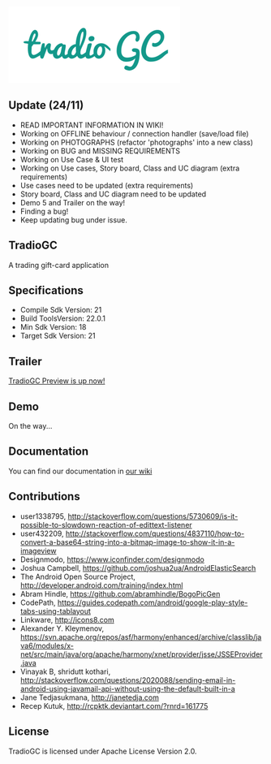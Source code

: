 ![tradioGC](https://github.com/CMPUT301F15T09/Cloud9/blob/yunita/TradioGC/app/src/main/res/mipmap-hdpi/logo.png?raw=true)

## Update (24/11)
- READ IMPORTANT INFORMATION IN WIKI!
- Working on OFFLINE behaviour / connection handler (save/load file)
- Working on PHOTOGRAPHS (refactor 'photographs' into a new class)
- Working on BUG and MISSING REQUIREMENTS
- Working on Use Case & UI test
- Working on Use cases, Story board, Class and UC diagram (extra requirements)
- Use cases need to be updated (extra requirements)
- Story board, Class and UC diagram need to be updated
- Demo 5 and Trailer on the way!
- Finding a bug!
- Keep updating bug under issue.

## TradioGC
A trading gift-card application

## Specifications
- Compile Sdk Version: 21
- Build ToolsVersion: 22.0.1
- Min Sdk Version: 18
- Target Sdk Version: 21

## Trailer
[TradioGC Preview is up now!](https://youtu.be/r3O27hR8o0U)

## Demo
On the way...

## Documentation
You can find our documentation in [our wiki](https://github.com/CMPUT301F15T09/Cloud9/wiki)

## Contributions
- user1338795, http://stackoverflow.com/questions/5730609/is-it-possible-to-slowdown-reaction-of-edittext-listener
- user432209, http://stackoverflow.com/questions/4837110/how-to-convert-a-base64-string-into-a-bitmap-image-to-show-it-in-a-imageview
- Designmodo, https://www.iconfinder.com/designmodo
- Joshua Campbell, https://github.com/joshua2ua/AndroidElasticSearch
- The Android Open Source Project, http://developer.android.com/training/index.html
- Abram Hindle, https://github.com/abramhindle/BogoPicGen
- CodePath, https://guides.codepath.com/android/google-play-style-tabs-using-tablayout
- Linkware, http://icons8.com 
- Alexander Y. Kleymenov, https://svn.apache.org/repos/asf/harmony/enhanced/archive/classlib/java6/modules/x-net/src/main/java/org/apache/harmony/xnet/provider/jsse/JSSEProvider.java
- Vinayak B, shridutt kothari, http://stackoverflow.com/questions/2020088/sending-email-in-android-using-javamail-api-without-using-the-default-built-in-a
- Jane Tedjasukmana, http://janetedja.com
- Recep Kutuk, http://rcpktk.deviantart.com/?rnrd=161775

## License
TradioGC is licensed under Apache License Version 2.0.
